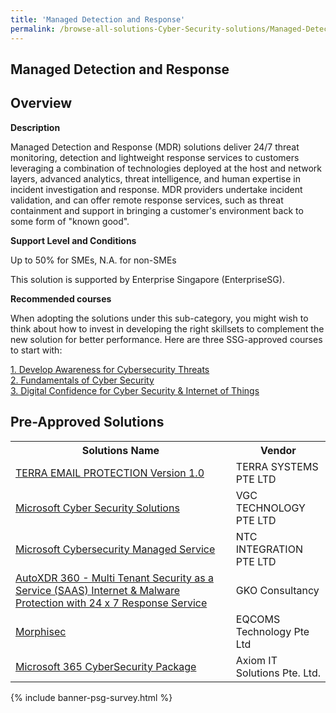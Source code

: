 ```yaml
---
title: 'Managed Detection and Response'
permalink: /browse-all-solutions-Cyber-Security-solutions/Managed-Detection-and-Response
---
```


## Managed Detection and Response
## Overview

**Description**

Managed Detection and Response (MDR) solutions deliver 24/7 threat monitoring, detection and lightweight response services to customers leveraging a combination of technologies deployed at the host and network layers, advanced analytics, threat intelligence, and human expertise in incident investigation and response. MDR providers undertake incident validation, and can offer remote response services, such as threat containment and support in bringing a customer's environment back to some form of "known good".

**Support Level and Conditions**

Up to 50% for SMEs, N.A. for non-SMEs

This solution is supported by Enterprise Singapore (EnterpriseSG).

**Recommended courses**

When adopting the solutions under this sub-category, you might wish to think about how to invest in developing the right skillsets to complement the new solution for better performance. Here are three SSG-approved courses to start with:

<a href='https://sfec.enterprisejobskills.gov.sg/Course_Internet/CourseDetail.aspx?CoursesReferenceNumber=TGS-2021003155'  target='_blank' rel='noopener'>1. Develop Awareness for Cybersecurity Threats</a><br>
<a href='https://sfec.enterprisejobskills.gov.sg/Course_Internet/CourseDetail.aspx?CoursesReferenceNumber=TGS-2021002154'  target='_blank' rel='noopener'>2. Fundamentals of Cyber Security</a><br>
<a href='https://sfec.enterprisejobskills.gov.sg/Course_Internet/CourseDetail.aspx?CoursesReferenceNumber=TGS-2018501034'  target='_blank' rel='noopener'>3. Digital Confidence for Cyber Security & Internet of Things</a><br>

## Pre-Approved Solutions

<table>
<tr>
<th style='width: auto;'><b>Solutions Name</b></th>
<th style='width: 30%;'><b>Vendor</b></th>
</tr>
<tr>
<td><a href='/productivity-solutions-grant/solutionrepo/200304779D-TERRA-EMAIL-PROTECTION-v-10-G' target='_blank'>TERRA EMAIL PROTECTION Version 1.0</a><br></td>
<td>TERRA SYSTEMS PTE LTD</td>
</tr>
<tr>
<td><a href='/productivity-solutions-grant/solutionrepo/200823571E-Mcrosoft-Cybr-Scurty-SLNs-G' target='_blank'>Microsoft Cyber Security Solutions</a><br></td>
<td>VGC TECHNOLOGY PTE LTD</td>
</tr>
<tr>
<td><a href='/productivity-solutions-grant/solutionrepo/199405327E-Mcrosoft-Cybrscurty-Mngd-SVC-G' target='_blank'>Microsoft Cybersecurity Managed Service</a><br></td>
<td>NTC INTEGRATION PTE LTD</td>
</tr>
<tr>
<td><a href='/productivity-solutions-grant/solutionrepo/53379873J-AutoXDR-360-Mult-Tnnt-Scurty-s-SVC-SAAS-IM-Protcton-wth-24-x-G' target='_blank'>AutoXDR 360 - Multi Tenant Security as a Service (SAAS) Internet & Malware Protection with 24 x 7 Response Service</a><br></td>
<td>GKO Consultancy</td>
</tr>
<tr>
<td><a href='/productivity-solutions-grant/solutionrepo/200102135C-Morphsc-G' target='_blank'>Morphisec</a><br></td>
<td>EQCOMS Technology Pte Ltd</td>
</tr>
<tr>
<td><a href='/productivity-solutions-grant/solutionrepo/201026975M-Mcrosoft-365-CybrScurty-Pckg-G' target='_blank'>Microsoft 365 CyberSecurity Package</a><br></td>
<td>Axiom IT Solutions Pte. Ltd.</td>
</tr>
</table>

{% include banner-psg-survey.html %}
